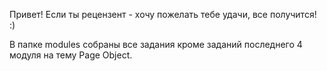 Привет!
Если ты рецензент - хочу пожелать тебе удачи, все получится! :)

В папке modules собраны все задания кроме заданий последнего 4 модуля на тему Page Object.
